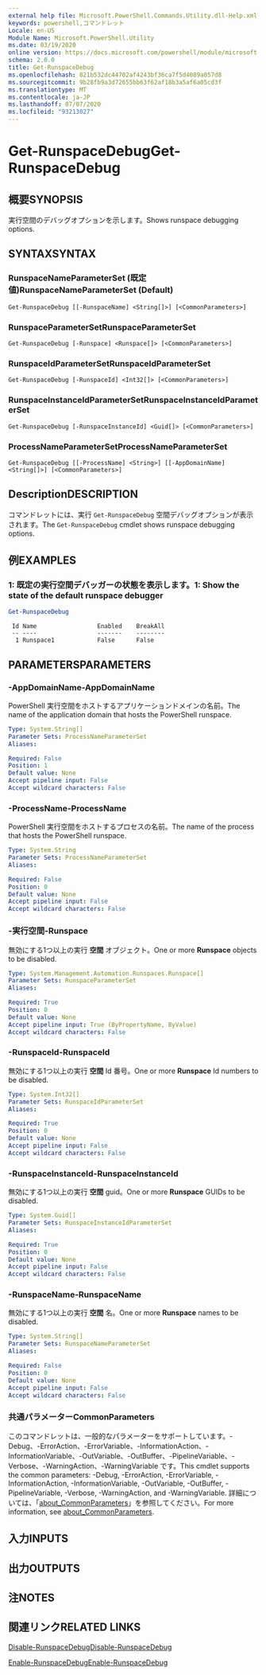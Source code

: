 ```yaml
---
external help file: Microsoft.PowerShell.Commands.Utility.dll-Help.xml
keywords: powershell,コマンドレット
Locale: en-US
Module Name: Microsoft.PowerShell.Utility
ms.date: 03/19/2020
online version: https://docs.microsoft.com/powershell/module/microsoft.powershell.utility/get-runspacedebug?view=powershell-7.1&WT.mc_id=ps-gethelp
schema: 2.0.0
title: Get-RunspaceDebug
ms.openlocfilehash: 821b532dc44702af4243bf36ca7f5d4089a057d8
ms.sourcegitcommit: 9b28fb9a3d72655bb63f62af18b3a5af6a05cd3f
ms.translationtype: MT
ms.contentlocale: ja-JP
ms.lasthandoff: 07/07/2020
ms.locfileid: "93213027"
---
```

# <span data-ttu-id="4fe5b-103">Get-RunspaceDebug</span><span class="sxs-lookup"><span data-stu-id="4fe5b-103">Get-RunspaceDebug</span></span>

## <span data-ttu-id="4fe5b-104">概要</span><span class="sxs-lookup"><span data-stu-id="4fe5b-104">SYNOPSIS</span></span>
<span data-ttu-id="4fe5b-105">実行空間のデバッグオプションを示します。</span><span class="sxs-lookup"><span data-stu-id="4fe5b-105">Shows runspace debugging options.</span></span>

## <span data-ttu-id="4fe5b-106">SYNTAX</span><span class="sxs-lookup"><span data-stu-id="4fe5b-106">SYNTAX</span></span>

### <span data-ttu-id="4fe5b-107">RunspaceNameParameterSet (既定値)</span><span class="sxs-lookup"><span data-stu-id="4fe5b-107">RunspaceNameParameterSet (Default)</span></span>

```
Get-RunspaceDebug [[-RunspaceName] <String[]>] [<CommonParameters>]
```

### <span data-ttu-id="4fe5b-108">RunspaceParameterSet</span><span class="sxs-lookup"><span data-stu-id="4fe5b-108">RunspaceParameterSet</span></span>

```
Get-RunspaceDebug [-Runspace] <Runspace[]> [<CommonParameters>]
```

### <span data-ttu-id="4fe5b-109">RunspaceIdParameterSet</span><span class="sxs-lookup"><span data-stu-id="4fe5b-109">RunspaceIdParameterSet</span></span>

```
Get-RunspaceDebug [-RunspaceId] <Int32[]> [<CommonParameters>]
```

### <span data-ttu-id="4fe5b-110">RunspaceInstanceIdParameterSet</span><span class="sxs-lookup"><span data-stu-id="4fe5b-110">RunspaceInstanceIdParameterSet</span></span>

```
Get-RunspaceDebug [-RunspaceInstanceId] <Guid[]> [<CommonParameters>]
```

### <span data-ttu-id="4fe5b-111">ProcessNameParameterSet</span><span class="sxs-lookup"><span data-stu-id="4fe5b-111">ProcessNameParameterSet</span></span>

```
Get-RunspaceDebug [[-ProcessName] <String>] [[-AppDomainName] <String[]>] [<CommonParameters>]
```

## <span data-ttu-id="4fe5b-112">Description</span><span class="sxs-lookup"><span data-stu-id="4fe5b-112">DESCRIPTION</span></span>

<span data-ttu-id="4fe5b-113">コマンドレットには、実行 `Get-RunspaceDebug` 空間デバッグオプションが表示されます。</span><span class="sxs-lookup"><span data-stu-id="4fe5b-113">The `Get-RunspaceDebug` cmdlet shows runspace debugging options.</span></span>

## <span data-ttu-id="4fe5b-114">例</span><span class="sxs-lookup"><span data-stu-id="4fe5b-114">EXAMPLES</span></span>

### <span data-ttu-id="4fe5b-115">1: 既定の実行空間デバッガーの状態を表示します。</span><span class="sxs-lookup"><span data-stu-id="4fe5b-115">1: Show the state of the default runspace debugger</span></span>

```powershell
Get-RunspaceDebug
```

```Output
 Id Name                 Enabled    BreakAll
 -- ----                 -------    --------
  1 Runspace1            False      False
```

## <span data-ttu-id="4fe5b-116">PARAMETERS</span><span class="sxs-lookup"><span data-stu-id="4fe5b-116">PARAMETERS</span></span>

### <span data-ttu-id="4fe5b-117">-AppDomainName</span><span class="sxs-lookup"><span data-stu-id="4fe5b-117">-AppDomainName</span></span>

<span data-ttu-id="4fe5b-118">PowerShell 実行空間をホストするアプリケーションドメインの名前。</span><span class="sxs-lookup"><span data-stu-id="4fe5b-118">The name of the application domain that hosts the PowerShell runspace.</span></span>

```yaml
Type: System.String[]
Parameter Sets: ProcessNameParameterSet
Aliases:

Required: False
Position: 1
Default value: None
Accept pipeline input: False
Accept wildcard characters: False
```

### <span data-ttu-id="4fe5b-119">-ProcessName</span><span class="sxs-lookup"><span data-stu-id="4fe5b-119">-ProcessName</span></span>

<span data-ttu-id="4fe5b-120">PowerShell 実行空間をホストするプロセスの名前。</span><span class="sxs-lookup"><span data-stu-id="4fe5b-120">The name of the process that hosts the PowerShell runspace.</span></span>

```yaml
Type: System.String
Parameter Sets: ProcessNameParameterSet
Aliases:

Required: False
Position: 0
Default value: None
Accept pipeline input: False
Accept wildcard characters: False
```

### <span data-ttu-id="4fe5b-121">-実行空間</span><span class="sxs-lookup"><span data-stu-id="4fe5b-121">-Runspace</span></span>

<span data-ttu-id="4fe5b-122">無効にする1つ以上の実行 **空間** オブジェクト。</span><span class="sxs-lookup"><span data-stu-id="4fe5b-122">One or more **Runspace** objects to be disabled.</span></span>

```yaml
Type: System.Management.Automation.Runspaces.Runspace[]
Parameter Sets: RunspaceParameterSet
Aliases:

Required: True
Position: 0
Default value: None
Accept pipeline input: True (ByPropertyName, ByValue)
Accept wildcard characters: False
```

### <span data-ttu-id="4fe5b-123">-RunspaceId</span><span class="sxs-lookup"><span data-stu-id="4fe5b-123">-RunspaceId</span></span>

<span data-ttu-id="4fe5b-124">無効にする1つ以上の実行 **空間** Id 番号。</span><span class="sxs-lookup"><span data-stu-id="4fe5b-124">One or more **Runspace** Id numbers to be disabled.</span></span>

```yaml
Type: System.Int32[]
Parameter Sets: RunspaceIdParameterSet
Aliases:

Required: True
Position: 0
Default value: None
Accept pipeline input: False
Accept wildcard characters: False
```

### <span data-ttu-id="4fe5b-125">-RunspaceInstanceId</span><span class="sxs-lookup"><span data-stu-id="4fe5b-125">-RunspaceInstanceId</span></span>

<span data-ttu-id="4fe5b-126">無効にする1つ以上の実行 **空間** guid。</span><span class="sxs-lookup"><span data-stu-id="4fe5b-126">One or more **Runspace** GUIDs to be disabled.</span></span>

```yaml
Type: System.Guid[]
Parameter Sets: RunspaceInstanceIdParameterSet
Aliases:

Required: True
Position: 0
Default value: None
Accept pipeline input: False
Accept wildcard characters: False
```

### <span data-ttu-id="4fe5b-127">-RunspaceName</span><span class="sxs-lookup"><span data-stu-id="4fe5b-127">-RunspaceName</span></span>

<span data-ttu-id="4fe5b-128">無効にする1つ以上の実行 **空間** 名。</span><span class="sxs-lookup"><span data-stu-id="4fe5b-128">One or more **Runspace** names to be disabled.</span></span>

```yaml
Type: System.String[]
Parameter Sets: RunspaceNameParameterSet
Aliases:

Required: False
Position: 0
Default value: None
Accept pipeline input: False
Accept wildcard characters: False
```

### <span data-ttu-id="4fe5b-129">共通パラメーター</span><span class="sxs-lookup"><span data-stu-id="4fe5b-129">CommonParameters</span></span>

<span data-ttu-id="4fe5b-130">このコマンドレットは、一般的なパラメーターをサポートしています。-Debug、-ErrorAction、-ErrorVariable、-InformationAction、-InformationVariable、-OutVariable、-OutBuffer、-PipelineVariable、-Verbose、-WarningAction、-WarningVariable です。</span><span class="sxs-lookup"><span data-stu-id="4fe5b-130">This cmdlet supports the common parameters: -Debug, -ErrorAction, -ErrorVariable, -InformationAction, -InformationVariable, -OutVariable, -OutBuffer, -PipelineVariable, -Verbose, -WarningAction, and -WarningVariable.</span></span> <span data-ttu-id="4fe5b-131">詳細については、「[about_CommonParameters](https://go.microsoft.com/fwlink/?LinkID=113216)」を参照してください。</span><span class="sxs-lookup"><span data-stu-id="4fe5b-131">For more information, see [about_CommonParameters](https://go.microsoft.com/fwlink/?LinkID=113216).</span></span>

## <span data-ttu-id="4fe5b-132">入力</span><span class="sxs-lookup"><span data-stu-id="4fe5b-132">INPUTS</span></span>

## <span data-ttu-id="4fe5b-133">出力</span><span class="sxs-lookup"><span data-stu-id="4fe5b-133">OUTPUTS</span></span>

## <span data-ttu-id="4fe5b-134">注</span><span class="sxs-lookup"><span data-stu-id="4fe5b-134">NOTES</span></span>

## <span data-ttu-id="4fe5b-135">関連リンク</span><span class="sxs-lookup"><span data-stu-id="4fe5b-135">RELATED LINKS</span></span>

[<span data-ttu-id="4fe5b-136">Disable-RunspaceDebug</span><span class="sxs-lookup"><span data-stu-id="4fe5b-136">Disable-RunspaceDebug</span></span>](Disable-RunspaceDebug.md)

[<span data-ttu-id="4fe5b-137">Enable-RunspaceDebug</span><span class="sxs-lookup"><span data-stu-id="4fe5b-137">Enable-RunspaceDebug</span></span>](Enable-RunspaceDebug.md)

